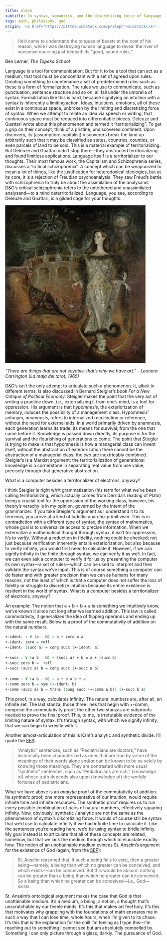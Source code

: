 ```yaml
---
title: Aleph
subtitle: On syntax, semantics, and the discretizing force of language.
tags: math, philosophy, god
origin: '<a href="https://pittma.substack.com/p/aleph">substack</a>'
---
```


> He’d come to understand the tongues of beasts at the cost of his
> reason, while I was destroying human language to reveal the river of
> nonsense coursing just beneath its “good, sound rules.”

Ben Lerner, _The Topeka School_

Language is a tool for communication. But for it to be a tool that can
act as a medium, that tool must be concomitant with a set of agreed
upon rules. Creating something to countenance a set of predetermined
rules such as these is a form of formalization. The rules we use to
communicate, such as punctuation, sentence structure and so on, all
fall under the umbrella of syntax. Formalization like this is hard,
because signifying an intuition with a syntax is inherently a limiting
action. Ideas, intuitions, emotions, all of these exist in a
continuous space, unbroken by the limiting and discretizing force of
syntax. When we attempt to relate an idea via speech or writing, that
continuous space must be reduced into differentiable pieces. Deleuze
and Guattari wrote about this phenomenon and termed it
“territorializing”. To get a grip on their concept, think of a
pristine, undiscovered continent. Upon discovery, its (assumption:
capitalist) discoverers break the land up arbitrarily such that it may
be classified as states, countries, counties, or even parcels of land
to be sold. This is a material example of territorializing. But
Deleuze and Guattari didn’t stop there—they abstracted
territorializing and found limitless applications. Language itself is
a territorializer to our thoughts. Their most famous work, the
Capitalism and Schizophrenia series, discusses a “critical
schizophrenia”. A concept which can be weaponized to mean a lot of
things, like the justification for heterodoxical ideologies, but at
its core, it is a rejection of Freudian psychoanalysis. They saw
Freud’s battle with schizophrenia to truly be about the assimilation
of the analysand. D&G’s critical schizophrenia refers to the
untethered and unassimilated analysand—to a mind
deterritorialized. Language, you see, according to Deleuze and
Guattari, is a gilded cage for your thoughts.

<img src="/images/carrington.jpg" width="450px">

_“There are things that are not sayable, that’s why we have art.” -
Leonora Carrington (La maja del tarot, 1965)_


D&G’s isn’t the only attempt to articulate such a phenomenon. It,
albeit in different terms, is also discussed in Bernard Steigler’s
book _For a New Critique of Political Economy_. Steigler makes the
point that the very act of writing a practice down, i.e.,
externalizing it from one’s mind, is a tool for oppression. His
argument is that _hypomnesis_, the exteriorization of memory, induces
the possibility of a management class. Hypomnesis’ antonym,
_anamnesis_, refers to internalized recollection or reference, without
the need for external aids. In a world primarily driven by anamnesis,
each generation learns its trade, its means for survival, from the one
that came before it. Knowledge is passed down directly, its purpose is
for the survival and the flourishing of generations to come. The point
that Stiegler is trying to make is that hypomnesis is how a managerial
class can invent itself, without the abstraction of exteriorization
there cannot be the abstraction of a managerial class; the two are
inextricably combined. Steigler’s is a Marxist argument: the
territorialization of generational knowledge is a cornerstone in
separating real value from use value, precisely through that
generative abstraction.

<p class="pull">What is a computer besides a territorializer of
electrons, anyway?</p>

I think Steigler is right w/r/t grammatization (his term for what
we’ve been calling territorializing, which actually comes from
Derrida’s reading of Plato) being a crucial tool for the oppression of
the working class, however, his theory’s veracity is in my opinion,
governed by the intent of the grammarizer. If you take Steigler’s
argument as I understand it to its terminus, you arrive at a kind of
ludditic anarcho-primitivism. This is in contradiction with a
different type of syntax, the syntax of mathematics, whose goal is to
universalize access to precise information. When we externalize a
mathematical thought through syntax, it isn’t for oppression, it’s to
_verify_. Without a reduction in fidelity, nothing could be checked;
not just because verification inherently entails exteriorization, but
also because to verify infinity, you would first need to calculate
it. However, if we can signify infinity in the finite through syntax,
we can verify it as well. In fact, we can even ask a computer to
verify it for us by presenting the computer its own syntax—a set of
rules—which can be used to interpret and then validate the syntax
we’ve input. This is of course something a computer can do faster and
with greater precision than we can as humans for many reasons, not the
least of which is that a computer does not suffer the loss of fidelity
or struggle to discretize intuition because its entire existence is
resident in the world of syntax. What is a computer besides a
territorializer of electrons, anyway?

An example: The notion that a + b = b + a is something we intuitively
know, we’ve known it since not long after we learned addition. This
law is called commutativity, it generalizes the idea of flipping
operands and ending up with the same result. Below is a proof of the
commutativity of addition on the natural numbers.

```agda
+-identᵣ : ∀ (a : ℕ) → a + zero ≡ a
+-identᵣ zero = refl
+-identᵣ (succ a) = cong succ (+-identᵣ a)

+-succ : ∀ (a b : ℕ) → (succ a) + b ≡ a + (succ b)
+-succ zero b =  refl
+-succ (succ a) b = cong succ (+-succ a b)

+-comm : ∀ (a b : ℕ) → a + b ≡ b + a
+-comm zero b = sym (+-identᵣ b)
+-comm (succ a) b = trans (cong succ (+-comm a b)) (+-succ b a)
```

This proof, in a way, calculates infinity. The natural numbers are,
after all, an infinite set. The last stanza, those three lines that
begin with +-comm, comprise the commutativity proof, the other two
stanzas are subproofs needed to prove the final proof. This, to me, is
irrefutable evidence of the limiting nature of syntax. It’s through
syntax, with which we signify infinity, that we can begin to wrestle
with it.

Another almost-articulation of this is Kant’s analytic and synthetic
divide. I’ll quote the
[SEP](https://plato.stanford.edu/entries/analytic-synthetic/):

> “Analytic” sentences, such as “Pediatricians are doctors,” have
> historically been characterized as ones that are true by virtue of the
> meanings of their words alone and/or can be known to be so solely by
> knowing those meanings. They are contrasted with more usual
> “synthetic” sentences, such as “Pediatricians are rich,” (knowledge
> of) whose truth depends also upon (knowledge of) the worldly fortunes
> of pediatricians.

What we have above is an _analytic_ proof of the commutativity of
addition. Its _synthetic_ proof, one more representative of our
intuition, would require infinite time and infinite resources. The
synthetic proof requires us to run every possible combination of pairs
of natural numbers, effectively squaring infinity. Now, obviously,
synthetic / analytic are not the same as the phenomenon of syntax’s
discretizing force. It would of course still be syntax that we’d use
to calculate infinity if we had infinite time to calculate it. Like
the sentences you’re reading here, we’d be using syntax to bridle
infinity. My goal instead is to articulate that all of these concepts
are related, somehow, but that we lack the medium through which to
elucidate exactly how. The notion of an unobtainable medium evinces
St. Anselm’s argument for the existence of God (again, from the
[SEP](https://plato.stanford.edu/entries/ontological-arguments/)):

> St. Anselm reasoned that, if such a being fails to exist, then a
> greater being—namely, a being than which no greater can be conceived,
> and which exists—can be conceived. But this would be absurd: nothing
> can be greater than a being than which no greater can be conceived. So
> a being than which no greater can be conceived—i.e., God—exists.

St. Anselm’s ontological argument makes the case that God is that
unattainable medium. It’s a medium, a being, a notion, a thought
that’s unscratchable by our feeble minds. It’s this that makes art
feel holy. It’s this that motivates why grappling with the foundations
of math ensnares me in such a way that I can lose time, whole hours,
when I’m given to its chase. It’s this that is the explanation for the
chill I’m feeling as I type this—I’m reaching out to something I
cannot see but am absolutely compelled by. Something I can only
picture through a glass, darkly. The pursuance of God.
